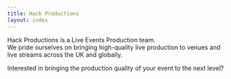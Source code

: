 ```yaml
---
title: Hack Productions
layout: index
---
```


Hack Productions is a Live Events Production team.<br/>
We  pride ourselves on bringing high-quality live production to venues and live streams across the UK and globally.

Interested in bringing the production quality of your event to the next level?
